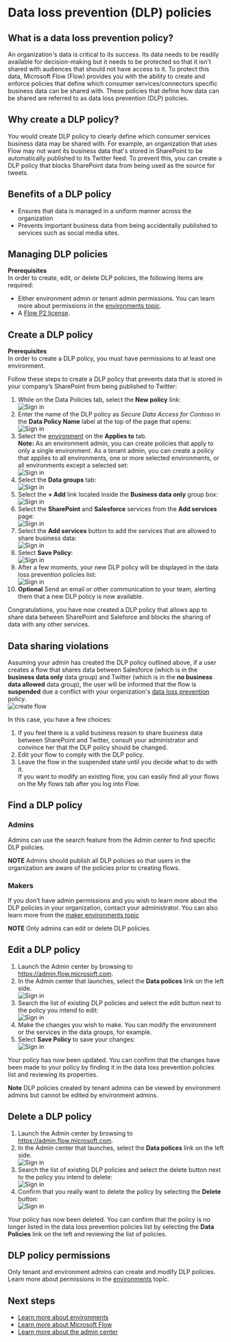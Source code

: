 <properties
    pageTitle="Data loss prevention (DLP) policies for Microsoft Flow| Microsoft Flow"
    description="Introduction to data loss prevention policies for Microsoft Flow."
    services=""
    suite="flow"
    documentationCenter="na"
    authors="msftman"
    manager="anneta"
    editor=""
    tags=""/>

<tags
   ms.service="flow"
   ms.devlang="na"
   ms.topic="article"
   ms.tgt_pltfrm="na"
   ms.workload="na"
   ms.date="10/26/2016"
   ms.author="deonhe"/>


# Data loss prevention (DLP) policies 

## What is a data loss prevention policy? 
An organization's data is critical to its success. Its data needs to be readily available for decision-making but it needs to be protected so that it isn't shared with audiences that should not have access to it. To protect this data, Microsoft Flow (Flow) provides you with the ability to create and enforce policies that define which consumer services/connectors specific business data can be shared with. These policies that define how data can be shared are referred to as data loss prevention (DLP) policies.

##	Why create a DLP policy?
You would create DLP policy to clearly define which consumer services business data may be shared with. For example, an organization that uses Flow may not want its business data that's stored in SharePoint to be automatically published to its Twitter feed. To prevent this, you can create a DLP policy that blocks SharePoint data from being used as the source for tweets.

## Benefits of a DLP policy
- Ensures that data is managed in a uniform manner across the organization  
- Prevents important business data from being accidentally published to services such as social media sites.   

## Managing DLP policies
**Prerequisites**  
In order to create, edit, or delete DLP policies, the following items are required: 
- Either environment admin or tenant admin permissions. You can learn more about permissions in the [environments topic](./environments-overview-admin.md).  
- A [Flow P2 license](./billing-questions.md).  

##	Create a DLP policy
**Prerequisites**  
In order to create a DLP policy, you must have permissions to at least one environment.  

Follow these steps to create a DLP policy that prevents data that is stored in your company’s SharePoint from being published to Twitter:  
1. While on the Data Policies tab, select the **New policy** link:  
![Sign in](./media/prevent-data-loss/create-policy-1.png)    
2. Enter the name of the DLP policy as *Secure Data Access for Contoso* in the **Data Policy Name** label at the top of the page that opens:   
![Sign in](./media/prevent-data-loss/create-policy-2.png)  
3. Select the [environment](./environments-overview-admin.md) on the **Applies to** tab.  
**Note:** As an environment admin, you can create policies that apply to only a single environment. As a tenant admin, you can create a policy that applies to all environments, one or more selected environments, or all environments except a selected set:  
![Sign in](./media/prevent-data-loss/create-policy-3.png)  
4. Select the **Data groups** tab:  
![Sign in](./media/prevent-data-loss/create-policy-4.png)  
5. Select the **+ Add** link located inside the **Business data only** group box:    
![Sign in](./media/prevent-data-loss/create-policy-5.png)  
6. Select the **SharePoint** and **Salesforce** services from the **Add services** page:  
![Sign in](./media/prevent-data-loss/create-policy-6.png)  
7. Select the **Add services** button to add the services that are allowed to share business data:    
![Sign in](./media/prevent-data-loss/create-policy-7.png)  
8. Select **Save Policy**:  
![Sign in](./media/prevent-data-loss/create-policy-8.png)  
9. After a few moments, your new DLP policy will be displayed in the data loss prevention policies list:  
![Sign in](./media/prevent-data-loss/create-policy-9.png)  
10. **Optional** Send an email or other communication to your team, alerting them that a new DLP policy is now available.

Congratulations, you have now created a DLP policy that allows app to share data between SharePoint and Saleforce and blocks the sharing of data with any other services.  

## Data sharing violations

Assuming your admin has created the DLP policy outlined above, if a user creates a flow that shares data between Salesforce (which is in the **business data only** data group) and Twitter (which is in the **no business data allowed** data group), the user will be informed that the flow is **suspended** due a conflict with your organization's [data loss prevention]() policy.  
![create flow](./media/prevent-data-loss/10.png)  

In this case, you have a few choices:

1. If you feel there is a valid business reason to share business data between SharePoint and Twitter, consult your administrator and convince her that the DLP policy should be changed.  
2. Edit your flow to comply with the DLP policy.  
3. Leave the flow in the suspended state until you decide what to do with it.  
If you want to modify an existing flow, you can easily find all your flows on the My flows tab after you log into Flow.  

##	Find a DLP policy
### Admins
Admins can use the search feature from the Admin center to find specific DLP policies.  

**NOTE** Admins should publish all DLP policies so that users in the organization are aware of the policies prior to creating flows.

### Makers
If you don't have admin permissions and you wish to learn more about the DLP policies in your organization, contact your administrator. You can also learn more from the [maker environments topic](./environments-overview-maker.md)  

**NOTE** Only admins can edit or delete DLP policies.  

##	Edit a DLP policy
1. Launch the Admin center by browsing to https://admin.flow.microsoft.com.  
2. In the Admin center that launches, select the **Data polices** link on the left side.  
![Sign in](./media/prevent-data-loss/2.png)  
3. Search the list of existing DLP policies and select the edit button next to the policy you intend to edit:  
![Sign in](./media/prevent-data-loss/3.png)  
4. Make the changes you wish to make. You can modify the environment or the services in the data groups, for example.  
5. Select **Save Policy** to save your changes:  
![Sign in](./media/prevent-data-loss/create-policy-8.png)  

Your policy has now been updated. You can confirm that the changes have been made to your policy by finding it in the data loss prevention policies list and reviewing its properties.   

**Note** DLP policies created by tenant admins can be viewed by environment admins but cannot be edited by environment admins.  


##	Delete a DLP policy
1. Launch the Admin center by browsing to https://admin.flow.microsoft.com.  
2. In the Admin center that launches, select the **Data polices** link on the left side.  
![Sign in](./media/prevent-data-loss/2.png)  
3. Search the list of existing DLP policies and select the delete button next to the policy you intend to delete:  
![Sign in](./media/prevent-data-loss/3-delete.png)  
4. Confirm that you really want to delete the policy by selecting the **Delete** button:  
![Sign in](./media/prevent-data-loss/4.png)  

Your policy has now been deleted. You can confirm that the policy is no longer listed in the data loss prevention policies list by selecting the **Data Policies** link on the left and reviewing the list of policies.   

## DLP policy permissions
Only tenant and environment admins can create and modify DLP policies. Learn more about permissions in the [environments](./environments-overview-admin.md) topic.  

## Next steps
- [Learn more about environments](./environments-overview-admin.md)  
- [Learn more about Microsoft Flow](./getting-started.md)  
- [Learn more about the admin center](./introduction-to-the-admin-center.md)  